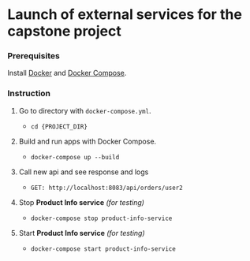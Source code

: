 # Launch of external services for the capstone project

### Prerequisites

Install [Docker](https://docs.docker.com/desktop/mac/install/) and [Docker Compose](https://docs.docker.com/compose/install/).

### Instruction

1. Go to directory with `docker-compose.yml`.
    - `cd {PROJECT_DIR}`
    
2. Build and run apps with Docker Compose.
    - `docker-compose up --build`

4. Call new api and see response and logs
    - `GET: http://localhost:8083/api/orders/user2`

4. Stop **Product Info service** _(for testing)_
    - `docker-compose stop product-info-service`
    
5. Start **Product Info service** _(for testing)_
    - `docker-compose start product-info-service`
